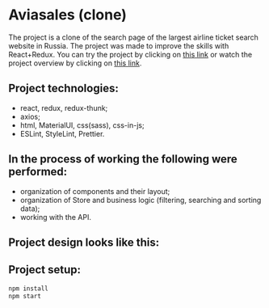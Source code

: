 # Aviasales (clone)

The project is a clone of the search page of the largest airline ticket search website in Russia.
The project was made to improve the skills with React+Redux.
You can try the project by clicking on [this link]() or watch the project overview by clicking on [this link]().

## Project technologies:
- react, redux, redux-thunk;
- axios;
- html, MaterialUI, css(sass), css-in-js;
- ESLint, StyleLint, Prettier.


## In the process of working the following were performed:
- organization of components and their layout;
- organization of Store and business logic (filtering, searching and sorting data);
- working with the API.

## Project design looks like this:


## Project setup:
```sh
npm install
npm start
```

